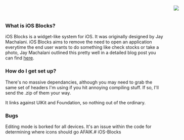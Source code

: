 <a name="top" href="http://b4b4r07.com/dotfiles"><img align="right" style="margin: -45px;" src="https://github.com/andrewwiik/iOS-Blocks/blob/master/iOS-Blocks.png?raw=true"></a>

### What is iOS Blocks? ###

iOS Blocks is a widget-like system for iOS. It was originally designed by Jay Machalani. iOS Blocks aims to remove the need to open an application everytime the end user wants to do something like check stocks or take a photo, Jay Machalani outlined this pretty well in a detailed blog post you can find <a href="http://jaymachalani.com/blog/2014/5/29/pushing-ios">here</a>.

### How do I get set up? ###

There's no massive dependancies, although you may need to grab the same set of headers I'm using if you hit annoying compiling stuff. If so, I'll send the .zip of them your way.

It links against UIKit and Foundation, so nothing out of the ordinary.

### Bugs ###

Editing mode is borked for all devices. It's an issue within the code for determining where icons should go AFAIK.# iOS-Blocks
